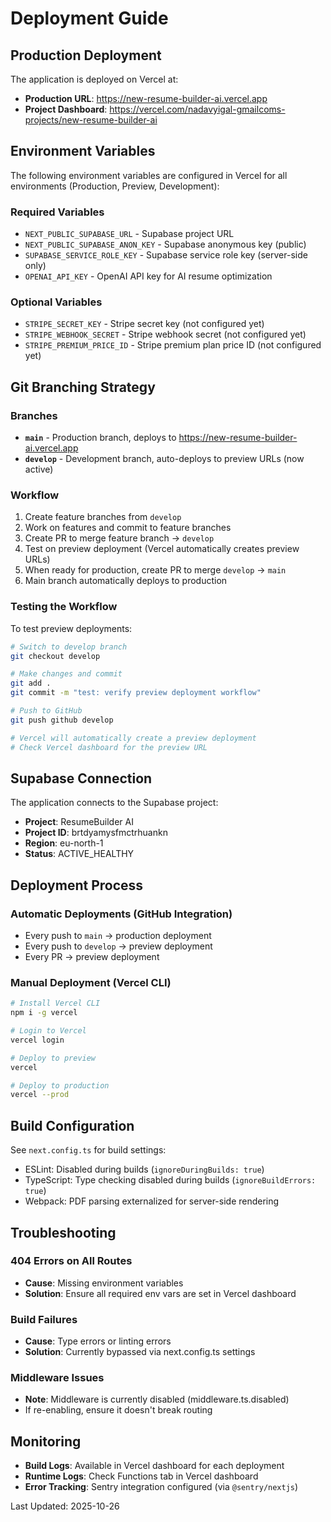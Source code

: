 # Deployment Guide

## Production Deployment

The application is deployed on Vercel at:
- **Production URL**: https://new-resume-builder-ai.vercel.app
- **Project Dashboard**: https://vercel.com/nadavyigal-gmailcoms-projects/new-resume-builder-ai

## Environment Variables

The following environment variables are configured in Vercel for all environments (Production, Preview, Development):

### Required Variables
- `NEXT_PUBLIC_SUPABASE_URL` - Supabase project URL
- `NEXT_PUBLIC_SUPABASE_ANON_KEY` - Supabase anonymous key (public)
- `SUPABASE_SERVICE_ROLE_KEY` - Supabase service role key (server-side only)
- `OPENAI_API_KEY` - OpenAI API key for AI resume optimization

### Optional Variables
- `STRIPE_SECRET_KEY` - Stripe secret key (not configured yet)
- `STRIPE_WEBHOOK_SECRET` - Stripe webhook secret (not configured yet)
- `STRIPE_PREMIUM_PRICE_ID` - Stripe premium plan price ID (not configured yet)

## Git Branching Strategy

### Branches
- **`main`** - Production branch, deploys to https://new-resume-builder-ai.vercel.app
- **`develop`** - Development branch, auto-deploys to preview URLs (now active)

### Workflow
1. Create feature branches from `develop`
2. Work on features and commit to feature branches
3. Create PR to merge feature branch → `develop`
4. Test on preview deployment (Vercel automatically creates preview URLs)
5. When ready for production, create PR to merge `develop` → `main`
6. Main branch automatically deploys to production

### Testing the Workflow
To test preview deployments:
```bash
# Switch to develop branch
git checkout develop

# Make changes and commit
git add .
git commit -m "test: verify preview deployment workflow"

# Push to GitHub
git push github develop

# Vercel will automatically create a preview deployment
# Check Vercel dashboard for the preview URL
```

## Supabase Connection

The application connects to the Supabase project:
- **Project**: ResumeBuilder AI
- **Project ID**: brtdyamysfmctrhuankn
- **Region**: eu-north-1
- **Status**: ACTIVE_HEALTHY

## Deployment Process

### Automatic Deployments (GitHub Integration)
- Every push to `main` → production deployment
- Every push to `develop` → preview deployment
- Every PR → preview deployment

### Manual Deployment (Vercel CLI)
```bash
# Install Vercel CLI
npm i -g vercel

# Login to Vercel
vercel login

# Deploy to preview
vercel

# Deploy to production
vercel --prod
```

## Build Configuration

See `next.config.ts` for build settings:
- ESLint: Disabled during builds (`ignoreDuringBuilds: true`)
- TypeScript: Type checking disabled during builds (`ignoreBuildErrors: true`)
- Webpack: PDF parsing externalized for server-side rendering

## Troubleshooting

### 404 Errors on All Routes
- **Cause**: Missing environment variables
- **Solution**: Ensure all required env vars are set in Vercel dashboard

### Build Failures
- **Cause**: Type errors or linting errors
- **Solution**: Currently bypassed via next.config.ts settings

### Middleware Issues
- **Note**: Middleware is currently disabled (middleware.ts.disabled)
- If re-enabling, ensure it doesn't break routing

## Monitoring

- **Build Logs**: Available in Vercel dashboard for each deployment
- **Runtime Logs**: Check Functions tab in Vercel dashboard
- **Error Tracking**: Sentry integration configured (via `@sentry/nextjs`)

Last Updated: 2025-10-26
